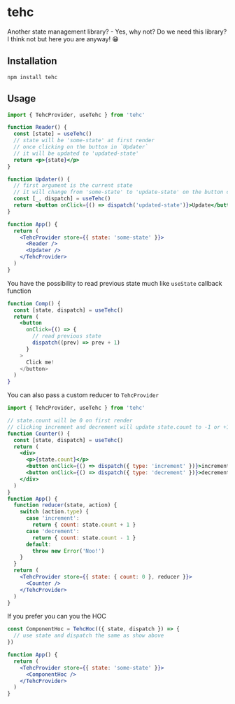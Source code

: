 # tehc

Another state management library? - Yes, why not? Do we need this library? I think not but here you are anyway! 😁

## Installation

`npm install tehc`

## Usage

```jsx
import { TehcProvider, useTehc } from 'tehc'

function Reader() {
  const [state] = useTehc()
  // state will be 'some-state' at first render
  // once clicking on the button in `Updater`
  // it will be updated to 'updated-state'
  return <p>{state}</p>
}

function Updater() {
  // first argument is the current state
  // it will change from 'some-state' to 'update-state' on the button click
  const [_, dispatch] = useTehc()
  return <button onClick={() => dispatch('updated-state')}>Update</button>
}

function App() {
  return (
    <TehcProvider store={{ state: 'some-state' }}>
      <Reader />
      <Updater />
    </TehcProvider>
  )
}
```

You have the possibility to read previous state much like `useState` callback function

```jsx
function Comp() {
  const [state, dispatch] = useTehc()
  return (
    <button
      onClick={() => {
        // read previous state
        dispatch((prev) => prev + 1)
      }
    >
      Click me!
    </button>
  )
}
```

You can also pass a custom reducer to `TehcProvider`

```jsx
import { TehcProvider, useTehc } from 'tehc'

// state.count will be 0 on first render
// clicking increment and decrement will update state.count to -1 or +1
function Counter() {
  const [state, dispatch] = useTehc()
  return (
    <div>
      <p>{state.count}</p>
      <button onClick={() => dispatch({ type: 'increment' })}>increment</button>
      <button onClick={() => dispatch({ type: 'decrement' })}>decrement</button>
    </div>
  )
}
function App() {
  function reducer(state, action) {
    switch (action.type) {
      case 'increment':
        return { count: state.count + 1 }
      case 'decrement':
        return { count: state.count - 1 }
      default:
        throw new Error('Noo!')
    }
  }
  return (
    <TehcProvider store={{ state: { count: 0 }, reducer }}>
      <Counter />
    </TehcProvider>
  )
}
```

If you prefer you can you the HOC

```jsx
const ComponentHoc = TehcHoc(({ state, dispatch }) => {
  // use state and dispatch the same as show above
})

function App() {
  return (
    <TehcProvider store={{ state: 'some-state' }}>
      <ComponentHoc />
    </TehcProvider>
  )
}
```
